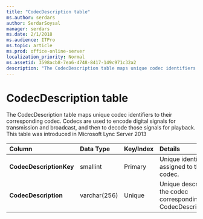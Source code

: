 ```yaml
---
title: "CodecDescription table"
ms.author: serdars
author: SerdarSoysal
manager: serdars
ms.date: 2/1/2018
ms.audience: ITPro
ms.topic: article
ms.prod: office-online-server
localization_priority: Normal
ms.assetid: 3598acb8-7ea6-4748-8417-149c971c32a2
description: "The CodecDescription table maps unique codec identifiers to their corresponding codec. Codecs are used to encode digital signals for transmission and broadcast, and then to decode those signals for playback. This table was introduced in Microsoft Lync Server 2013"
---
```


# CodecDescription table
 
The CodecDescription table maps unique codec identifiers to their corresponding codec. Codecs are used to encode digital signals for transmission and broadcast, and then to decode those signals for playback. This table was introduced in Microsoft Lync Server 2013
  
|**Column**|**Data Type**|**Key/Index**|**Details**|
|:-----|:-----|:-----|:-----|
|**CodecDescriptionKey** <br/> |smallint  <br/> |Primary  <br/> |Unique identifier assigned to the codec.  <br/> |
|**CodecDescription** <br/> |varchar(256)  <br/> |Unique  <br/> |Unique description of the codec corresponding to the CodecDescriptionKey.  <br/> |
   

